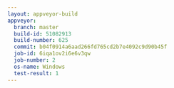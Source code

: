 ```yaml
---
layout: appveyor-build
appveyor:
  branch: master
  build-id: 51082913
  build-number: 625
  commit: b04f0914a6aad266fd765cd2b7e4092c9d90b45f
  job-id: 6iqa1ov2i6e6v3qw
  job-number: 2
  os-name: Windows
  test-result: 1
---
```

